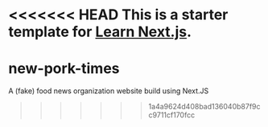 <<<<<<< HEAD
This is a starter template for [Learn Next.js](https://nextjs.org/learn).
=======
# new-pork-times
A (fake) food news organization website build using Next.JS
>>>>>>> 1a4a9624d408bad136040b87f9cc9711cf170fcc
